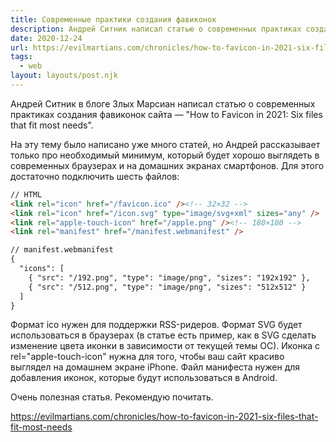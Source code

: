```yaml
---
title: Современные практики создания фавиконок
description: Андрей Ситник написал статью о современных практиках создания фавиконок сайта
date: 2020-12-24
url: https://evilmartians.com/chronicles/how-to-favicon-in-2021-six-files-that-fit-most-needs
tags:
  - web
layout: layouts/post.njk
---
```

Андрей Ситник в блоге Злых Марсиан написал статью о современных практиках создания фавиконок сайта — "How to Favicon in 2021: Six files that fit most needs".

На эту тему было написано уже много статей, но Андрей рассказывает только про необходимый минимум, который будет хорошо выглядеть в современных браузерах и на домашних экранах смартфонов. Для этого достаточно подключить шесть файлов:

```html
// HTML
<link rel="icon" href="/favicon.ico" /><!-- 32×32 -->
<link rel="icon" href="/icon.svg" type="image/svg+xml" sizes="any" />
<link rel="apple-touch-icon" href="/apple.png" /><!-- 180×180 -->
<link rel="manifest" href="/manifest.webmanifest" />

// manifest.webmanifest
{
  "icons": [
    { "src": "/192.png", "type": "image/png", "sizes": "192x192" },
    { "src": "/512.png", "type": "image/png", "sizes": "512x512" }
  ]
}
```

Формат ico нужен для поддержки RSS-ридеров. Формат SVG будет использоваться в браузерах (в статье есть пример, как в SVG сделать изменение цвета иконки в зависимости от текущей темы ОС). Иконка с rel="apple-touch-icon" нужна для того, чтобы ваш сайт красиво выглядел на домашнем экране iPhone. Файл манифеста нужен для добавления иконок, которые будут использоваться в Android.

Очень полезная статья. Рекомендую почитать.

https://evilmartians.com/chronicles/how-to-favicon-in-2021-six-files-that-fit-most-needs
